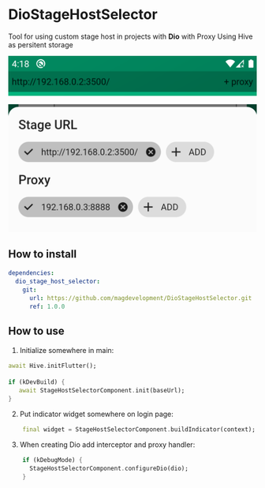 # DioStageHostSelector
Tool for using custom stage host in projects with **Dio** with Proxy
Using Hive as persitent storage

![Indicator](/img/indicator_view.png)

![Dialog](/img/dialog.png)

## How to install
```yaml
dependencies:
  dio_stage_host_selector:
    git:
      url: https://github.com/magdevelopment/DioStageHostSelector.git
      ref: 1.0.0
```

## How to use
1. Initialize somewhere in main:
```dart
await Hive.initFlutter();

if (kDevBuild) {
   await StageHostSelectorComponent.init(baseUrl);
}
```

2. Put indicator widget somewhere on login page:
```dart
    final widget = StageHostSelectorComponent.buildIndicator(context);
```

3. When creating Dio add interceptor and proxy handler:
```dart
    if (kDebugMode) {
      StageHostSelectorComponent.configureDio(dio);
    }
```
